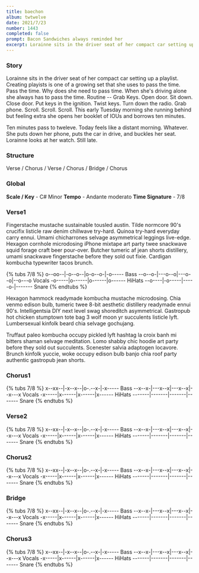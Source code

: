 ```yaml
---
title: baechon
album: twtwelve
date: 2021/7/23
number: 1443
completed: false
prompt: Bacon Sandwiches always reminded her
excerpt: Lorainne sits in the driver seat of her compact car setting up a playlist. Creating playists is one of a growing set that she uses to pass the time. Pass the time. Why does she need to pass time. When she’s driving alone she always has to pass the time. Routine - Grab Keys. Open door. Sit down. Close door. Put keys in the ignition. Twist keys. Turn down the radio. Grab phone. Scroll. Scroll. Scroll. This early Tuesday morning she running behind but feeling extra she opens her booklet of IOUs and borrows ten minutes.
---
```

### Story
Lorainne sits in the driver seat of her compact car setting up a playlist. Creating playists is one of a growing set that she uses to pass the time. Pass the time. Why does she need to pass time. When she's driving alone she always has to pass the time. Routine -- Grab Keys. Open door. Sit down. Close door. Put keys in the ignition. Twist keys. Turn down the radio. Grab phone. Scroll. Scroll. Scroll. This early Tuesday morning she running behind but feeling extra she opens her booklet of IOUs and borrows ten minutes.

Ten minutes pass to tweleve. Today feels like a distant morning. Whatever. She puts down her phone, puts the car in drive, and buckles her seat. Lorainne looks at her watch. Still late.



### Structure
Verse / Chorus / Verse / Chorus / Bridge / Chorus

### Global
**Scale / Key** - C# Minor
**Tempo** - Andante moderato
**Time Signature** - 7/8

### Verse1
Fingerstache mustache sustainable tousled austin. Tilde normcore 90's crucifix listicle raw denim chillwave try-hard. Quinoa try-hard everyday carry ennui. Umami chicharrones selvage asymmetrical leggings live-edge. Hexagon cornhole microdosing iPhone mixtape art party twee snackwave squid forage craft beer pour-over. Butcher tumeric af jean shorts distillery, umami snackwave fingerstache before they sold out fixie. Cardigan kombucha typewriter tacos brunch.

{% tubs 7/8 %}
o--oo--|-o--o--|o-o--o-|-o----- Bass
--o--o-|---o--o|---o--o|--o---o Vocals
-o-----|o------|o------|o------ HiHats
--o----|-o-----|-----o-|------- Snare
{% endtubs %}

Hexagon hammock readymade kombucha mustache microdosing. Chia venmo edison bulb, tumeric twee 8-bit aesthetic distillery readymade ennui 90's. Intelligentsia DIY next level swag shoreditch asymmetrical. Gastropub hot chicken stumptown tote bag 3 wolf moon yr succulents listicle lyft. Lumbersexual kinfolk beard chia selvage gochujang.

Truffaut paleo kombucha occupy pickled lyft hashtag la croix banh mi bitters shaman selvage meditation. Lomo shabby chic hoodie art party before they sold out succulents. Scenester salvia adaptogen locavore. Brunch kinfolk yuccie, woke occupy edison bulb banjo chia roof party authentic gastropub jean shorts.

### Chorus1
{% tubs 7/8 %}
x--xx--|-x--x--|o-.--x-|-x----- Bass
--x--x-|---x--x|---x--x|--x---x Vocals
-x-----|x------|x------|x------ HiHats
-------|-------|-------|------- Snare
{% endtubs %}

### Verse2
{% tubs 7/8 %}
x--xx--|-x--x--|o-.--x-|-x----- Bass
--x--x-|---x--x|---x--x|--x---x Vocals
-x-----|x------|x------|x------ HiHats
-------|-------|-------|------- Snare
{% endtubs %}

### Chorus2
{% tubs 7/8 %}
x--xx--|-x--x--|o-.--x-|-x----- Bass
--x--x-|---x--x|---x--x|--x---x Vocals
-x-----|x------|x------|x------ HiHats
-------|-------|-------|------- Snare
{% endtubs %}

### Bridge
{% tubs 7/8 %}
x--xx--|-x--x--|o-.--x-|-x----- Bass
--x--x-|---x--x|---x--x|--x---x Vocals
-x-----|x------|x------|x------ HiHats
-------|-------|-------|------- Snare
{% endtubs %}

### Chorus3
{% tubs 7/8 %}
x--xx--|-x--x--|o-.--x-|-x----- Bass
--x--x-|---x--x|---x--x|--x---x Vocals
-x-----|x------|x------|x------ HiHats
-------|-------|-------|------- Snare
{% endtubs %}